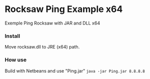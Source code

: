 # Rocksaw Ping Example x64
Exemple Ping Rocksaw with JAR and DLL x64

### Install
Move rocksaw.dll to JRE (x64) path.

### How use
Build with Netbeans and use "Ping.jar"
```java -jar Ping.jar 8.8.8.8```
